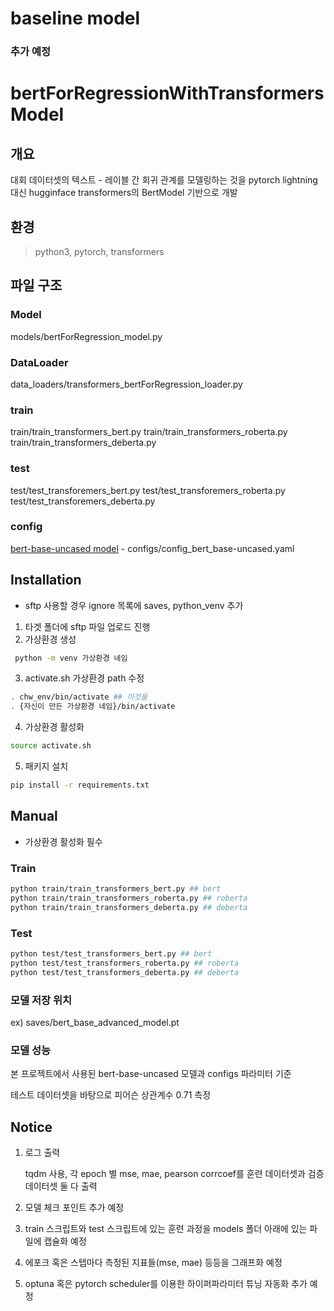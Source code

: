 # baseline model 



### 추가 예정


# bertForRegressionWithTransformersModel

## 개요
대회 데이터셋의 텍스트 - 레이블 간 회귀 관계를 모델링하는 것을 pytorch lightning 대신 hugginface transformers의 BertModel 기반으로 개발
## 환경
> python3, pytorch, transformers
> 

## 파일 구조

### Model
models/bertForRegression_model.py
### DataLoader
data_loaders/transformers_bertForRegression_loader.py
### train
train/train_transformers_bert.py
train/train_transformers_roberta.py
train/train_transformers_deberta.py

### test
test/test_transforemers_bert.py
test/test_transforemers_roberta.py
test/test_transforemers_deberta.py
### config
[bert-base-uncased model](configs/config_bert_base-uncased.yaml) - configs/config_bert_base-uncased.yaml


## Installation
* sftp 사용할 경우 ignore 목록에 saves, python_venv 추가
  
1. 타겟 폴더에 sftp 파일 업로드 진행
2. 가상환경 생성


``` sh
 python -m venv 가상환경 네임
```

3. activate.sh 가상환경 path 수정

```sh
. chw_env/bin/activate ## 이것을
. {자신이 만든 가상환경 네임}/bin/activate
```

4. 가상환경 활성화
``` sh
source activate.sh
```

5. 패키지 설치
``` sh
pip install -r requirements.txt
```


## Manual
* 가상환경 활성화 필수


### Train
``` sh
python train/train_transformers_bert.py ## bert
python train/train_transformers_roberta.py ## roberta
python train/train_transformers_deberta.py ## deberta
```

### Test
``` sh
python test/test_transformers_bert.py ## bert
python test/test_transformers_roberta.py ## roberta
python test/test_transformers_deberta.py ## deberta
```

### 모델 저장 위치
ex)
saves/bert_base_advanced_model.pt

### 모델 성능
본 프로젝트에서 사용된 bert-base-uncased 모델과 configs 파라미터 기준

테스트 데이터셋을 바탕으로 피어슨 상관계수 0.71 측정

## Notice
1. 로그 출력

    tqdm 사용, 각 epoch 별 mse, mae, pearson corrcoef를 훈련 데이터셋과 검증 데이터셋 둘 다 출력

2. 모델 체크 포인트 추가 예정

3. train 스크립트와 test 스크립트에 있는 훈련 과정을 models 폴더 아래에 있는 파일에 캡슐화 예정

4. 에포크 혹은 스텝마다 측정된 지표들(mse, mae) 등등을 그래프화 예정

5. optuna 혹은 pytorch scheduler를 이용한 하이퍼파라미터 튜닝 자동화 추가 예정  
